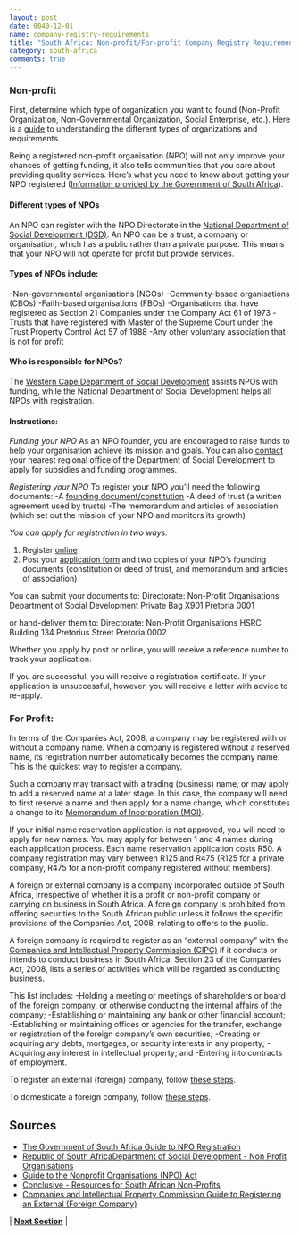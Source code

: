 ```yaml
---
layout: post
date: 0040-12-01
name: company-registry-requirements
title: "South Africa: Non-profit/For-profit Company Registry Requirements"
category: south-africa
comments: true
---
```


### Non-profit
First, determine which type of organization you want to found (Non-Profit Organization, Non-Governmental Organization, Social Enterprise, etc.). Here is a [guide](http://conclusive.co.za/comparing-npo-types/) to understanding the different types of organizations and requirements.

Being a registered non-profit organisation (NPO) will not only improve your chances of getting funding, it also tells communities that you care about providing quality services. Here’s what you need to know about getting your NPO registered ([Information provided by the Government of South Africa](https://www.westerncape.gov.za/service/non-profit-organisations-registration-and-funding)).

#### Different types of NPOs

An NPO can register with the NPO Directorate in the [National Department of Social Development (DSD)](http://www.dsd.gov.za/npo/index.php?option=com_content&task=view&id=13&Itemid=35). An NPO can be a trust, a company or organisation, which has a public rather than a private purpose. This means that your NPO will not operate for profit but provide services.

#### Types of NPOs include:
-Non-governmental organisations (NGOs)
-Community-based organisations (CBOs)
-Faith-based organisations (FBOs)
-Organisations that have registered as Section 21 Companies under the Company Act 61 of 1973
-Trusts that have registered with Master of the Supreme Court under the Trust Property Control Act 57 of 1988
-Any other voluntary association that is not for profit


#### Who is responsible for NPOs?
The [Western Cape Department of Social Development](https://www.westerncape.gov.za/dept/social-development) assists NPOs with funding, while the National Department of Social Development helps all NPOs with registration.

#### Instructions:	
_Funding your NPO_
As an NPO founder, you are encouraged to raise funds to help your organisation achieve its mission and goals. You can also [contact](https://www.westerncape.gov.za/dept/social-development/facilities/1232) your nearest regional office of the Department of Social Development to apply for subsidies and funding programmes.

_Registering your NPO_
To register your NPO you’ll need the following documents:
-A [founding document/constitution](http://www.dsd.gov.za/npo/index2.php?option=com_docman&task=doc_view&gid=181&Itemid=39)
-A deed of trust (a written agreement used by trusts)
-The memorandum and articles of association (which set out the mission of your NPO and monitors its growth)


_You can apply for registration in two ways:_

1. Register [online](http://www.npo.gov.za/PublicNpo/WebApplicationCase/Register)
2. Post your [application form](http://c/Users/C092http://www.dsd.gov.za/services/downloads/npo_application_form.pdf0726/Downloads/Applic%20Form%20NPO's.pdf) and two copies of your NPO’s founding documents (constitution or deed of trust, and memorandum and articles of association)

You can submit your documents to:
Directorate: Non-Profit Organisations
Department of Social Development
Private Bag X901
Pretoria
0001

or hand-deliver them to:
Directorate: Non-Profit Organisations
HSRC Building
134 Pretorius Street
Pretoria
0002

Whether you apply by post or online, you will receive a reference number to track your application.

If you are successful, you will receive a registration certificate. If your application is unsuccessful, however, you will receive a letter with advice to re-apply. 

### For Profit:
In terms of the Companies Act, 2008, a company may be registered with or without a company name. When a company is registered without a reserved name, its registration number automatically becomes the company name. This is the quickest way to register a company.

Such a company may transact with a trading (business) name, or may apply to add a reserved name at a later stage. In this case, the company will need to first reserve a name and then apply for a name change, which constitutes a change to its [Memorandum of Incorporation (MOI)](http://www.cipc.co.za/index.php/register-your-business/companies/moi/).

If your initial name reservation application is not approved, you will need to apply for new names. You may apply for between 1 and 4 names during each application process. Each name reservation application costs R50. A company registration may vary between R125 and R475 (R125 for a private company, R475 for a non-profit company registered without members).

A foreign or external company is a company incorporated outside of South Africa, irrespective of whether it is a profit or non-profit company or carrying on business in South Africa. A foreign company is prohibited from offering securities to the South African public unless it follows the specific provisions of the Companies Act, 2008, relating to offers to the public.

A foreign company is required to register as an “external company” with the [Companies and Intellectual Property Commission (CIPC)](http://www.cipc.co.za/index.php/register-your-business/companies/register-external-foreign-company/) if it conducts or intends to conduct business in South Africa. Section 23 of the Companies Act, 2008, lists a series of activities which will be regarded as conducting business.

This list includes:
-Holding a meeting or meetings of shareholders or board of the foreign company, or otherwise conducting the internal affairs of the company;
-Establishing or maintaining any bank or other financial account;
-Establishing or maintaining offices or agencies for the transfer, exchange or registration of the foreign company’s own securities;
-Creating or acquiring any debts, mortgages, or security interests in any property;
-Acquiring any interest in intellectual property; and
-Entering into contracts of employment.

To register an external (foreign) company, follow [these steps](http://www.cipc.co.za/index.php/register-your-business/companies/register-external-foreign-company/register-external-company/).

To domesticate a foreign company, follow [these steps](http://www.cipc.co.za/index.php/register-your-business/companies/register-external-foreign-company/domesticate-foreign-company/).

Sources
---
- [The Government of South Africa Guide to NPO Registration](https://www.westerncape.gov.za/general-publication/all-you-need-know-about-registration-non-profit-organisations)
- [Republic of South AfricaDepartment of Social Development - Non Profit Organisations](http://www.dsd.gov.za/npo/)
- [Guide to the Nonprofit Organisations (NPO) Act](http://www.etu.org.za/toolbox/docs/building/guide.html)
- [Conclusive - Resources for South African Non-Profits](http://conclusive.co.za/registering-npo/)
- [Companies and Intellectual Property Commission Guide to Registering an External (Foreign Company)](http://www.cipc.co.za/index.php/register-your-business/companies/register-external-foreign-company/)


| **[Next Section]( https://neo-project.github.io/global-blockchain-compliance-hub//south-africa/south-africa-team-member-nationality-requirements.html)** |
